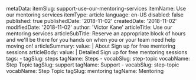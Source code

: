 metaData:
    itemSlug: support-use-our-mentoring-services
    itemName: Use our mentoring services
    itemType: article
    language: en-US
    disabled: false
    published: true
    publishedDate: '2018-11-02'
    createdDate: '2018-11-02'
    modifiedDate: '2018-11-02'
author: 'Victor Kane'
articleTitle: Use our mentoring services
articleSubTitle: Reserve an appropriate block of hours and we'll be there for you hands on when you or your team need help moving on!
articleSummary:
    value: |
        About Sign up for free mentoring sessions
articleBody:
    value: |
        Detailed Sign up for free mentoring sessions
tags:
    - tagSlug: steps
      tagName: Steps
    - vocabSlug: step-topic
      vocabName: Step Topic
      tagSlug: support
      tagName: Support
    - vocabSlug: step-topic
      vocabName: Step Topic
      tagSlug: mentoring
      tagName: Mentoring
